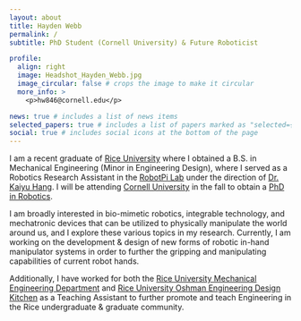 ```yaml
---
layout: about
title: Hayden Webb
permalink: /
subtitle: PhD Student (Cornell University) & Future Roboticist

profile:
  align: right
  image: Headshot_Hayden_Webb.jpg
  image_circular: false # crops the image to make it circular
  more_info: >
    <p>hw846@cornell.edu</p>

news: true # includes a list of news items
selected_papers: true # includes a list of papers marked as "selected={true}"
social: true # includes social icons at the bottom of the page
---
```


I am a recent graduate of [Rice University](https://www.rice.edu/) where I obtained a B.S. in Mechanical Engineering (Minor in Engineering Design), where I served as a Robotics Research Assistant in the [RobotPi Lab](https://robotpilab.github.io/) under the direction of [Dr. Kaiyu Hang](https://hangkaiyu.github.io/). I will be attending [Cornell University](https://www.cornell.edu) in the fall to obtain a [PhD in Robotics](https://www.engineering.cornell.edu/mae/phd/robotics-phd/).

 I am broadly interested in bio-mimetic robotics, integrable technology, and mechatronic devices that can be utilized to physically manipulate the world around us, and I explore these various topics in my research. Currently, I am working on the development & design of new forms of robotic in-hand manipulator systems in order to further the gripping and manipulating capabilities of current robot hands.

Additionally, I have worked for both the [Rice University Mechanical Engineering Department](https://mech.rice.edu/) and [Rice University Oshman Engineering Design Kitchen](https://oedk.rice.edu/) as a Teaching Assistant to further promote and teach Engineering in the Rice undergraduate & graduate community.
